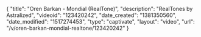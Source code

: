 {
    "title": "Oren Barkan - Mondial (RealTone)",
    "description": "RealTones by Astralized",
    "videoid": "123420242",
    "date_created": "1381350560",
    "date_modified": "1517274453",
    "type": "captivate",
    "layout": "video",
    "url": "\/v\/oren-barkan-mondial-realtone\/123420242"
}